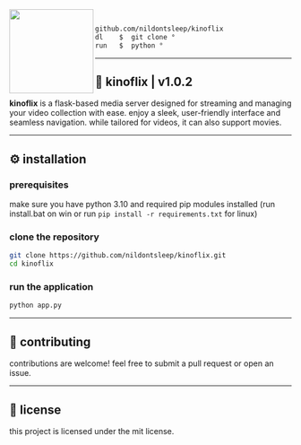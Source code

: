 <img align="left" src="https://i.imgur.com/HITRV5a.png" width="150"/>

```bash

github.com/nildontsleep/kinoflix
dl    $  git clone ° 
run   $  python °

```

---

## 🏯 kinoflix | v1.0.2

**kinoflix** is a flask-based media server designed for streaming and managing your video collection with ease. enjoy a sleek, user-friendly interface and seamless navigation. while tailored for videos, it can also support movies.

---

## ⚙️ installation

### prerequisites

make sure you have python 3.10 and required pip modules installed (run install.bat on win or run `pip install -r requirements.txt` for linux)

### clone the repository

```bash 
git clone https://github.com/nildontsleep/kinoflix.git
cd kinoflix
```

### run the application

```bash
python app.py
```

---

## 🤝 contributing

contributions are welcome! feel free to submit a pull request or open an issue.

---

## 📄 license

this project is licensed under the mit license.
